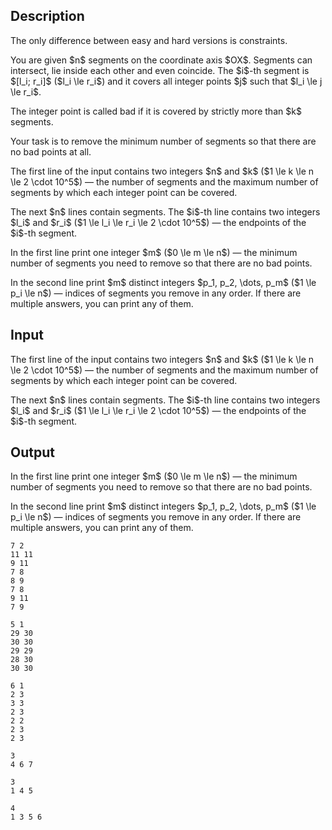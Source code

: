 ## Description

<div><p><span class="tex-font-style-bf">The only difference between easy and hard versions is constraints</span>.</p><p>You are given $n$ segments on the coordinate axis $OX$. Segments can intersect, lie inside each other and even coincide. The $i$-th segment is $[l_i; r_i]$ ($l_i \le r_i$) and it covers all integer points $j$ such that $l_i \le j \le r_i$.</p><p>The integer point is called <span class="tex-font-style-bf">bad</span> if it is covered by <span class="tex-font-style-bf">strictly more</span> than $k$ segments.</p><p>Your task is to remove the minimum number of segments so that there are no <span class="tex-font-style-bf">bad</span> points at all.</p></div><div class="input-specification"><p>The first line of the input contains two integers $n$ and $k$ ($1 \le k \le n \le 2 \cdot 10^5$) — the number of segments and the maximum number of segments by which each integer point can be covered.</p><p>The next $n$ lines contain segments. The $i$-th line contains two integers $l_i$ and $r_i$ ($1 \le l_i \le r_i \le 2 \cdot 10^5$) — the endpoints of the $i$-th segment.</p></div><div class="output-specification"><p>In the first line print one integer $m$ ($0 \le m \le n$) — the minimum number of segments you need to remove so that there are no <span class="tex-font-style-bf">bad</span> points.</p><p>In the second line print $m$ <span class="tex-font-style-bf">distinct</span> integers $p_1, p_2, \dots, p_m$ ($1 \le p_i \le n$) — indices of segments you remove in any order. If there are multiple answers, you can print any of them.</p></div>

## Input

<p>The first line of the input contains two integers $n$ and $k$ ($1 \le k \le n \le 2 \cdot 10^5$) — the number of segments and the maximum number of segments by which each integer point can be covered.</p><p>The next $n$ lines contain segments. The $i$-th line contains two integers $l_i$ and $r_i$ ($1 \le l_i \le r_i \le 2 \cdot 10^5$) — the endpoints of the $i$-th segment.</p>

## Output

<p>In the first line print one integer $m$ ($0 \le m \le n$) — the minimum number of segments you need to remove so that there are no <span class="tex-font-style-bf">bad</span> points.</p><p>In the second line print $m$ <span class="tex-font-style-bf">distinct</span> integers $p_1, p_2, \dots, p_m$ ($1 \le p_i \le n$) — indices of segments you remove in any order. If there are multiple answers, you can print any of them.</p>





```input1
7 2
11 11
9 11
7 8
8 9
7 8
9 11
7 9
```




```input2
5 1
29 30
30 30
29 29
28 30
30 30
```




```input3
6 1
2 3
3 3
2 3
2 2
2 3
2 3
```




```output1
3
4 6 7
```




```output2
3
1 4 5
```




```output3
4
1 3 5 6
```


